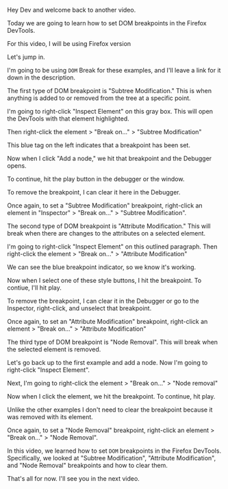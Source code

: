 Hey Dev and welcome back to another video.

Today we are going to learn how to set DOM breakpoints in the Firefox DevTools.

For this video, I will be using Firefox version <VERSION>

Let's jump in.

I'm going to be using `DOM` Break for these examples, and I'll leave a link for it down in the description.

The first type of DOM breakpoint is "Subtree Modification." This is when anything is added to or removed from the tree at a specific point.

I'm going to right-click "Inspect Element" on this gray box. This will open the DevTools with that element highlighted.

Then right-click the element > "Break on..." > "Subtree Modification"

This blue tag on the left indicates that a breakpoint has been set.

Now when I click "Add a node," we hit that breakpoint and the Debugger opens.

To continue, hit the play button in the debugger or the window.

To remove the breakpoint, I can clear it here in the Debugger.

Once again, to set a "Subtree Modification" breakpoint, right-click an element in "Inspector" > "Break on..." > "Subtree Modification".

The second type of DOM breakpoint is "Attribute Modification." This will break when there are changes to the attributes on a selected element.

I'm going to right-click "Inspect Element" on this outlined paragraph. Then right-click the element > "Break on..." > "Attribute Modification"

We can see the blue breakpoint indicator, so we know it's working.

Now when I select one of these style buttons, I hit the breakpoint. To contiue, I'll hit play.

To remove the breakpoint, I can clear it in the Debugger or go to the Inspector, right-click, and unselect that breakpoint.

Once again, to set an "Attribute Modification" breakpoint, right-click an element > "Break on..." > "Attribute Modification"

The third type of DOM breakpoint is "Node Removal". This will break when the selected element is removed.

Let's go back up to the first example and add a node. Now I'm going to right-click "Inspect Element".

Next, I'm going to right-click the element > "Break on..." > "Node removal"

Now when I click the element, we hit the breakpoint. To continue, hit play.

Unlike the other examples I don't need to clear the breakpoint because it was removed with its element.

Once again, to set a "Node Removal" breakpoint, right-click an element > "Break on..." > "Node Removal".

In this video, we learned how to set `DOM` breakpoints in the Firefox DevTools. Specifically, we looked at "Subtree Modification", "Attribute Modification", and "Node Removal" breakpoints and how to clear them.

That's all for now. I'll see you in the next video.